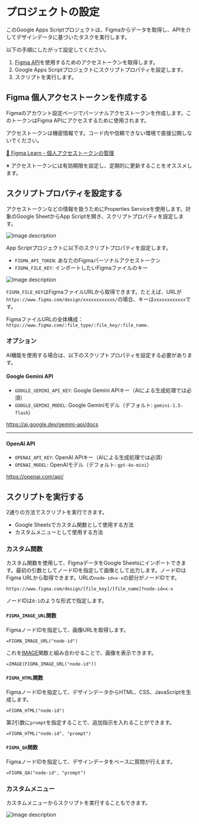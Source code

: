 # プロジェクトの設定
このGoogle Apps Scriptプロジェクトは、Figmaからデータを取得し、APIを介してデザインデータに基づいたタスクを実行します。

以下の手順にしたがって設定してください。

1. [Figma API](https://www.figma.com/developers/api)を使用するためのアクセストークンを取得します。
2. Google Apps Scriptプロジェクトにスクリプトプロパティを設定します。
3. スクリプトを実行します。

## Figma 個人アクセストークンを作成する
Figmaのアカウント設定ページでパーソナルアクセストークンを作成します。このトークンはFigma APIにアクセスするために使用されます。

アクセストークンは機密情報です。コード内や信頼できない環境で直接公開しないでください。

[📖 Figma Learn - 個人アクセストークンの管理](https://help.figma.com/hc/en-us/articles/8085703771159-Manage-personal-access-tokens)

※ アクセストークンには有効期限を設定し、定期的に更新することをオススメします。

## スクリプトプロパティを設定する
アクセストークンなどの情報を扱うためにProperties Serviceを使用します。対象のGoogle SheetからApp Scriptを開き、スクリプトプロパティを設定します。

![Image description](https://dev-to-uploads.s3.amazonaws.com/uploads/articles/zyhrsgkxi34qgkw8rpxo.png)

App Scriptプロジェクトに以下のスクリプトプロパティを設定します。

- `FIGMA_API_TOKEN`: あなたのFigmaパーソナルアクセストークン
- `FIGMA_FILE_KEY`: インポートしたいFigmaファイルのキー

![Image description](https://dev-to-uploads.s3.amazonaws.com/uploads/articles/jgg8v3fazw9pk7jyzqly.png)

`FIGMA_FILE_KEY`はFigmaファイルURLから取得できます。たとえば、URLが`https://www.figma.com/design/xxxxxxxxxxxx/`の場合、キーは`xxxxxxxxxxxx`です。

FigmaファイルURLの全体構成：
`https://www.figma.com/:file_type/:file_key/:file_name.`

### オプション
AI機能を使用する場合は、以下のスクリプトプロパティを設定する必要があります。

#### Google Gemini API
- `GOOGLE_GEMINI_API_KEY`: Google Gemini APIキー（AIによる生成処理では必須）
- `GOOGLE_GEMINI_MODEL`: Google Geminiモデル（デフォルト: `gemini-1.5-flash`）

https://ai.google.dev/gemini-api/docs

---

#### OpenAI API
- `OPENAI_API_KEY`: OpenAI APIキー（AIによる生成処理では必須）
- `OPENAI_MODEL`: OpenAIモデル（デフォルト: `gpt-4o-mini`）

https://openai.com/api/

## スクリプトを実行する
2通りの方法でスクリプトを実行できます。

- Google Sheetsでカスタム関数として使用する方法
- カスタムメニューとして使用する方法

### カスタム関数
カスタム関数を使用して、FigmaデータをGoogle Sheetsにインポートできます。最初の引数としてノードIDを指定して画像として出力します。ノードIDはFigma URLから取得できます。URLの`node-id=x-x`の部分がノードIDです。

`https://www.figma.com/design/[file_key]/[file_name]?node-id=x-x`

ノードIDは`0:1`のような形式で指定します。

#### `FIGMA_IMAGE_URL`関数
FigmaノードIDを指定して、画像URLを取得します。

```
=FIGMA_IMAGE_URL("node-id")
```

これを[IMAGE](https://support.google.com/docs/answer/3093333)関数と組み合わせることで、画像を表示できます。

```
=IMAGE(FIGMA_IMAGE_URL("node-id"))
```

#### `FIGMA_HTML`関数
FigmaノードIDを指定して、デザインデータからHTML、CSS、JavaScriptを生成します。

```
=FIGMA_HTML("node-id")
```

第2引数に`prompt`を指定することで、追加指示を入れることができます。

```
=FIGMA_HTML("node-id", "prompt")
```

#### `FIGMA_QA`関数
FigmaノードIDを指定して、デザインデータをベースに質問が行えます。

```
=FIGMA_QA("node-id", "prompt")
```


### カスタムメニュー
カスタムメニューからスクリプトを実行することもできます。

![Image description](https://dev-to-uploads.s3.amazonaws.com/uploads/articles/aq3yjozs802nevlgqiok.png)
